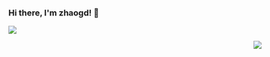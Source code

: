### Hi there, I'm zhaogd! 👋
 
<p align="left">
  <a href="https://github.com/zhaogd233">
    <img src="https://github-readme-stats-eight-theta.vercel.app/api?username=Yunlingfly&show_icons=true&theme=algolia&include_all_commits=true&count_private=true&hide=prs,issues"/>
  </a>
</p>
 
<p align="right">
  <a href="https://github.com/zhaogd233">
    <img src="https://github-readme-stats-eight-theta.vercel.app/api/top-langs/?username=zhaogd233&layout=compact&langs_count=8&theme=algolia"/>
  </a>
</p>
